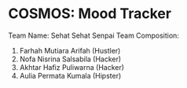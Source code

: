 # COSMOS: Mood Tracker

Team Name: Sehat Sehat Senpai
Team Composition:
1. Farhah Mutiara Arifah (Hustler)
2. Nofa Nisrina Salsabila (Hacker)
3. Akhtar Hafiz Puliwarna (Hacker)
4. Aulia Permata Kumala (Hipster)
